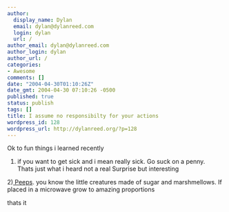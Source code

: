 ```yaml
---
author:
  display_name: Dylan
  email: dylan@dylanreed.com
  login: dylan
  url: /
author_email: dylan@dylanreed.com
author_login: dylan
author_url: /
categories:
- Awesome
comments: []
date: "2004-04-30T01:10:26Z"
date_gmt: 2004-04-30 07:10:26 -0500
published: true
status: publish
tags: []
title: I assume no responsibilty for your actions
wordpress_id: 128
wordpress_url: http://dylanreed.org/?p=128
---
```


Ok to fun things i learned recently

1) if you want to get sick and i mean really sick. Go suck on a penny.  
Thats just what i heard not a real Surprise but interesting

2)[ Peeps][1]. you know the little creatures made of sugar and marshmellows. If placed in a microwave grow to amazing proportions

   [1]: http://www.peepresearch.org

thats it
